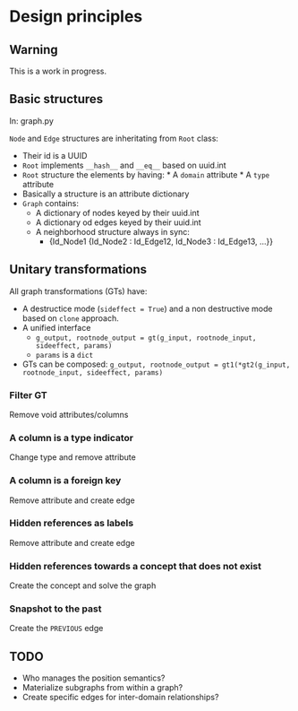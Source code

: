 # Design principles

## Warning

This is a work in  progress.

## Basic structures

In: graph.py

``Node`` and ``Edge`` structures are inheritating from ``Root`` class:

  *  Their id is a UUID
  *  ``Root`` implements ``__hash__`` and ``__eq__`` based on uuid.int
  *  ``Root`` structure the elements by having:
    *  A ``domain`` attribute
    *  A ``type`` attribute
  * Basically a structure is an attribute dictionary
  * ``Graph`` contains:
    * A dictionary of nodes keyed by their uuid.int
    * A dictionary od edges keyed by their uuid.int
    * A neighborhood structure always in sync:
      * {Id_Node1 {Id_Node2 : Id_Edge12, Id_Node3 : Id_Edge13, ...}}

## Unitary transformations

All graph transformations (GTs) have:

  * A destructice mode (``sideffect = True``) and a non destructive mode based on ``clone`` approach.
  * A unified interface
    * ``g_output, rootnode_output = gt(g_input, rootnode_input, sideeffect, params)``
    * ``params`` is a ``dict``
  * GTs can be composed: ``g_output, rootnode_output = gt1(*gt2(g_input, rootnode_input, sideeffect, params)``

### Filter GT

Remove void attributes/columns

### A column is a type indicator

Change type and remove attribute

### A column is a foreign key

Remove attribute and create edge

### Hidden references as labels

Remove attribute and create edge

### Hidden references towards a concept that does not exist

Create the concept and solve the graph

### Snapshot to the past

Create the ``PREVIOUS`` edge

## TODO

  * Who manages the position semantics?
  * Materialize subgraphs from within a graph?
  * Create specific edges for inter-domain relationships?

